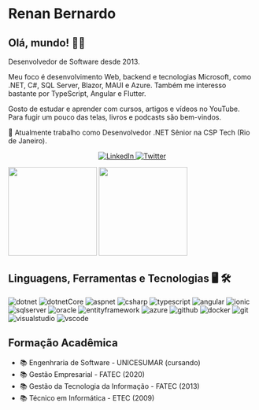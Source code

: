 # Renan Bernardo

## Olá, mundo! 👋🤓

Desenvolvedor de Software desde 2013.

Meu foco é desenvolvimento Web, backend e tecnologias Microsoft, como .NET, C#, SQL Server, Blazor, MAUI e Azure. 
Também me interesso bastante por TypeScript, Angular e Flutter.

Gosto de estudar e aprender com cursos, artigos e vídeos no YouTube. Para fugir um pouco das telas, livros e podcasts são bem-vindos.

🔭 Atualmente trabalho como Desenvolvedor .NET Sênior na CSP Tech (Rio de Janeiro).

<p align="center">
  <a href="https://www.linkedin.com/in/renan-bernardo-dev/">
    <img src="https://img.shields.io/badge/-LinkedIn-blue?style=for-the-badge&logo=Linkedin&logoColor=white&link=https://www.linkedin.com/in/renan-bernardo-dev/" alt="LinkedIn" />
  </a>
  <a href="https://twitter.com/RenanBrnrd/">
    <img src="https://img.shields.io/badge/Twitter-1DA1F2?style=for-the-badge&logo=twitter&logoColor=white&link=https://twitter.com/RenanBrnrd" alt="Twitter" />
  </a> 
</p>

<a href="https://github.com/renanbernardo"><img height="180em" src="https://github-readme-stats-eight-theta.vercel.app/api?username=renanbernardo&show_icons=true&theme=algolia&include_all_commits=true&count_private=true"/></a>
<a href="https://github.com/renanbernardo"><img height="180em" src="https://github-readme-stats-eight-theta.vercel.app/api/top-langs/?username=renanbernardo&layout=compact&theme=algolia"/></a>

## Linguagens, Ferramentas e Tecnologias 🖥️ 🛠

![dotnet](https://img.shields.io/badge/-.NET-05122A?style=flat&color=blue)&nbsp;![dotnetCore](https://img.shields.io/badge/-.NetCore-05122A?style=flat&color=blue)&nbsp;![aspnet](https://img.shields.io/badge/-AspNet-05122A?style=flat&color=blue)&nbsp;![csharp](https://img.shields.io/badge/-CSharp-05122A?style=flat&color=blue)&nbsp;![typescript](https://img.shields.io/badge/-TypeScript-05122A?style=flat&color=blue)&nbsp;![angular](https://img.shields.io/badge/-Angular-05122A?style=flat&color=blue)&nbsp;![ionic](https://img.shields.io/badge/-Ionic-05122A?style=flat&color=blue)&nbsp;![sqlserver](https://img.shields.io/badge/-SqlServer-05122A?style=flat&color=yellow)&nbsp;![oracle](https://img.shields.io/badge/-Oracle-05122A?style=flat&color=yellow)&nbsp;![entityframework](https://img.shields.io/badge/-EntityFramework-05122A?style=flat&color=orange)&nbsp;![azure](https://img.shields.io/badge/-Azure-05122A?style=flat&color=green)&nbsp;![github](https://img.shields.io/badge/-GitHub-05122A?style=flat&color=green)&nbsp;![docker](https://img.shields.io/badge/-Docker-05122A?style=flat&color=red)&nbsp;![git](https://img.shields.io/badge/-Git-05122A?style=flat&color=red)&nbsp;![visualstudio](https://img.shields.io/badge/-VisualStudio-05122A?style=flat&color=purple)&nbsp;![vscode](https://img.shields.io/badge/-VSCode-05122A?style=flat&color=purple)  

## Formação Acadêmica
- 📚 Engenhraria de Software - UNICESUMAR (cursando)
- 📚 Gestão Empresarial - FATEC (2020)
- 📚 Gestão da Tecnologia da Informação - FATEC (2013)
- 📚 Técnico em Informática - ETEC (2009)

<!--
**renanbernardo/renanbernardo** is a ✨ _special_ ✨ repository because its `README.md` (this file) appears on your GitHub profile.

Here are some ideas to get you started:

- 🔭 I’m currently working on ...
- 🌱 I’m currently learning ...
- 👯 I’m looking to collaborate on ...
- 🤔 I’m looking for help with ...
- 💬 Ask me about ...
- 📫 How to reach me: ...
- 😄 Pronouns: ...
- ⚡ Fun fact: ...
-->
